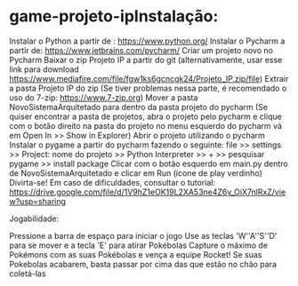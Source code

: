 # game-projeto-ipInstalação:

Instalar o Python a partir de : https://www.python.org/
Instalar o Pycharm a partir de: https://www.jetbrains.com/pycharm/
Criar um projeto novo no Pycharm
Baixar o zip Projeto IP a partir do git (alternativamente, usar esse link para download https://www.mediafire.com/file/fgw1ks6gcncgk24/Projeto_IP.zip/file)
Extrair a pasta Projeto IP do zip (Se tiver problemas nessa parte, é recomendado o uso do 7-zip: https://www.7-zip.org)
Mover a pasta NovoSistemaArquitetado para dentro da pasta projeto do pycharm (Se quiser encontrar a pasta de projetos, abra o projeto pelo pycharm e clique com o botão direito na pasta do projeto no menu esquerdo do pycharm vá em Open In >> Show in Explorer)
Abrir o projeto utilizando o pycharm
Instalar o pygame a partir do pycharm fazendo o seguinte: file >> settings >> Project: nome do projeto >> Python Interpreter >> + >> pesquisar pygame >> install package
Clicar com o botão esquerdo em main.py dentro de NovoSistemaArquitetado e clicar em Run (ícone de play verdinho)
Divirta-se!
Em caso de dificuldades, consultar o tutorial: https://drive.google.com/file/d/1V9hZ1eOK19L2XA53ne4Z6v_OiX7nlRxZ/view?usp=sharing

Jogabilidade:

Pressione a barra de espaço para iniciar o jogo
Use as teclas 'W''A''S''D' para se mover e a tecla 'E' para atirar Pokébolas
Capture o máximo de Pokémons com as suas Pokébolas e vença a equipe Rocket!
Se suas Pokebolas acabarem, basta passar por cima das que estão no chão para coletá-las
